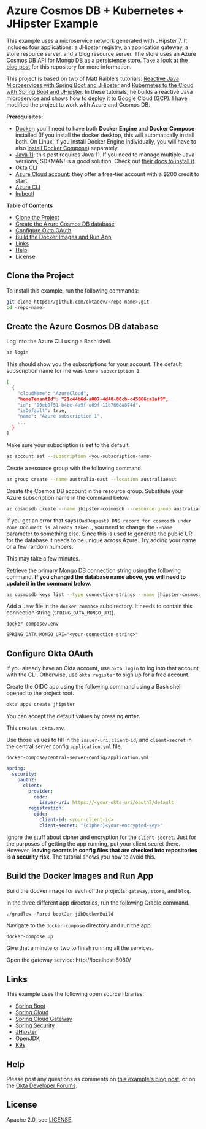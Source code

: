 # Azure Cosmos DB + Kubernetes + JHipster Example

This example uses a microservice network generated with JHipster 7. It includes four applications: a JHipster registry, an application gateway, a store resource server, and a blog resource server. The store uses an Azure Cosmos DB API for Mongo DB as a persistence store. Take a look at [the blog post]() for this repository for more information.

This project is based on two of Matt Raible's tutorials: [Reactive Java Microservices with Spring Boot and JHipster](https://developer.okta.com/blog/2021/01/20/reactive-java-microservices) and [Kubernetes to the Cloud with Spring Boot and JHipster](https://developer.okta.com/blog/2021/06/01/kubernetes-spring-boot-jhipster). In these tutorials, he builds a reactive Java microservice and shows how to deploy it to Google Cloud (GCP). I have modified the project to work with Azure and Cosmos DB.

**Prerequisites:**

- [Docker](https://docs.docker.com/get-docker/): you'll need to have both **Docker Engine** and **Docker Compose** installed (If you install the docker desktop, this will automatically install both. On Linux, if you install Docker Engine individually, you will have to also [install Docker Compose](https://docs.docker.com/compose/install/)) separately.
- [Java 11](https://adoptopenjdk.net/): this post requires Java 11. If you need to manage multiple Java versions, SDKMAN! is a good solution. Check out [their docs to install it](https://sdkman.io/installit).
- [Okta CLI](https://cli.okta.com/manual/#installation)
- [Azure Cloud account](https://azure.microsoft.com/en-us/free/): they offer a free-tier account with a $200 credit to start
- [Azure CLI](https://docs.microsoft.com/en-us/cli/azure/install-azure-cli)
- [kubectl](https://kubernetes.io/docs/tasks/tools/)

**Table of Contents**

* [Clone the Project](#clone-the-project)
* [Create the Azure Cosmos DB database](#create-the-azure-cosmos-db-database)
* [Configure Okta OAuth](#configure-okta-oath)
* [Build the Docker Images and Run App](build-the-docker-images-and-run-app)
* [Links](#links)
* [Help](#help)
* [License](#license)

## Clone the Project

To install this example, run the following commands:

```bash
git clone https://github.com/oktadev/<repo-name>.git
cd <repo-name>
```

## Create the Azure Cosmos DB database

Log into the Azure CLI using a Bash shell. 

```bash
az login
```

This should show you the subscriptions for your account. The default subscription name for me was `Azure subscription 1`.

```bash
[
  {
    "cloudName": "AzureCloud",
    "homeTenantId": "21c44b6d-a007-4d48-80cb-c45966ca1af9",
    "id": "90eb9f51-b4be-4a9f-a69f-11b7668a874d",
    "isDefault": true,
    "name": "Azure subscription 1",
    ...
  }
]
```

Make sure your subscription is set to the default.

```bash
az account set --subscription <you-subscription-name>
```

Create a resource group with the following command.

```bash
az group create --name australia-east --location australiaeast
```

Create the Cosmos DB account in the resource group. Substitute your Azure subscription name in the command below.

```bash
az cosmosdb create --name jhipster-cosmosdb --resource-group australia-east --kind MongoDB --subscription <you-subscription-name> --enable-free-tier true --enable-public-network true
```

If you get an error that says`(BadRequest) DNS record for cosmosdb under zone Document is already taken.`, you need to change the `--name` parameter to something else. Since this is used to generate the public URI for the database it needs to be unique across Azure. Try adding your name or a few random numbers.

This may take a few minutes.

Retrieve the primary Mongo DB connection string using the following command. **If you changed the database name above, you will need to update it in the command below.**

```bash
az cosmosdb keys list --type connection-strings --name jhipster-cosmosdb --resource-group australia-east
```

Add a `.env` file in the `docker-compose` subdirectory. It needs to contain this connection string (`SPRING_DATA_MONGO_URI`).

`docker-compose/.env`

```env
SPRING_DATA_MONGO_URI="<your-connection-string>"
```

## Configure Okta OAuth



If you already have an Okta account, use `okta login` to log into that account with the CLI. Otherwise, use `okta register` to sign up for a free account. 

Create the OIDC app using the following command using a Bash shell opened to the project root.

```bash
okta apps create jhipster
```

You can accept the default values by pressing **enter**. 

This creates `.okta.env`. 

Use those values to fill in the `issuer-uri`, `client-id`, and `client-secret` in the central server config `application.yml` file.

`docker-compose/central-server-config/application.yml`

```yaml
spring:
  security:
    oauth2:
      client:
        provider:
          oidc:
            issuer-uri: https://<your-okta-uri/oauth2/default
        registration:
          oidc:
            client-id: <your-client-id>
            client-secret: "{cipher}<your-encrypted-key>"
```

Ignore the stuff about cipher and encryption for the `client-secret`. Just for the purposes of getting the app running, put your client secret there. However, **leaving secrets in config files that are checked into repositories is a security risk**. The tutorial shows you how to avoid this. 

## Build the Docker Images and Run App

Build the docker image for each of the projects: `gateway`, `store`, and `blog`.

 In the three different app directories, run the following Gradle command.

```
./gradlew -Pprod bootJar jibDockerBuild
```

Navigate to the `docker-compose` directory and run the app.

```bash
docker-compose up
```

Give that a minute or two to finish running all the services. 

Open the gateway service: http://localhost:8080/

## Links

This example uses the following open source libraries:

* [Spring Boot](https://spring.io/projects/spring-boot)
* [Spring Cloud](https://spring.io/projects/spring-cloud)
* [Spring Cloud Gateway](https://spring.io/projects/spring-cloud-gateway)
* [Spring Security](https://spring.io/projects/spring-security)
* [JHipster](https://www.jhipster.tech)
* [OpenJDK](https://openjdk.java.net/)
* [K9s](https://k9scli.io/)

## Help

Please post any questions as comments on [this example's blog post][blog], or on the [Okta Developer Forums](https://devforum.okta.com/).

## License

Apache 2.0, see [LICENSE](LICENSE).

[blog]: https://developer.okta.com/blog/2021/06/01/kubernetes-spring-boot-jhipster
